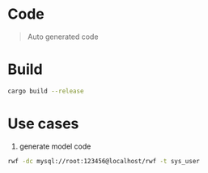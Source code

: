 # Code 
> Auto generated code

# Build

```bash
cargo build --release
```

# Use cases

1. generate model code

```bash
rwf -dc mysql://root:123456@localhost/rwf -t sys_user
```
